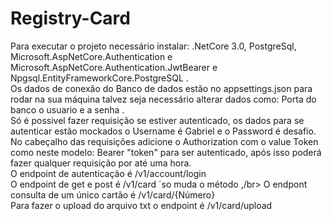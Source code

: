 # Registry-Card
Para executar o projeto necessário instalar: .NetCore 3.0, PostgreSql, Microsoft.AspNetCore.Authentication e Microsoft.AspNetCore.Authentication.JwtBearer e Npgsql.EntityFrameworkCore.PostgreSQL .</br>
Os dados de conexão do Banco de dados estão no appsettings.json para rodar na sua máquina talvez seja necessário alterar dados como: Porta do banco o usuario e a senha . </br>
Só é possivel fazer requisição se estiver autenticado, os dados para se autenticar estão mockados o Username é Gabriel e o Password é desafio. </br>
No cabeçalho das requisições adicione o Authorization com o value  Token como neste modelo: Bearer "token" para ser autenticado, após isso poderá fazer qualquer requisição por até uma hora. </br>
O endpoint de autenticação é /v1/account/login </br>
O endpoint de get e post é /v1/card ´so muda o método ,/br>
O endpont consulta de um único cartão é /v1/card/{Número} </br>
Para fazer o upload do arquivo txt o endpoint é /v1/card/upload </br>
